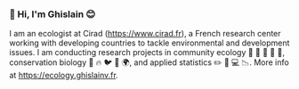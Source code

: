 ### 👋 Hi, I'm Ghislain :blush:

I am an ecologist at Cirad (<https://www.cirad.fr>), a French research center working with developing countries to tackle environmental and development issues. I am conducting research projects in community ecology :seedling: :herb: :evergreen_tree: :deciduous_tree: :fallen_leaf:, conservation biology :deciduous_tree: :fire: :bird: :gorilla: :earth_africa:, and applied statistics :pencil2: :straight_ruler: :computer: :chart_with_downwards_trend:. More info at <https://ecology.ghislainv.fr>.

<!--
**ghislainv/ghislainv** is a ✨ _special_ ✨ repository because its `README.md` (this file) appears on your GitHub profile.

Here are some ideas to get you started:

- 🔭 I’m currently working on ...
- 🌱 I’m currently learning ...
- 👯 I’m looking to collaborate on ...
- 🤔 I’m looking for help with ...
- 💬 Ask me about ...
- 📫 How to reach me: ...
- 😄 Pronouns: ...
- ⚡ Fun fact: ...
-->
